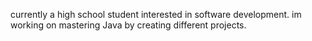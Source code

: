 currently a high school student interested in software development. 
im working on mastering Java by creating different projects.
